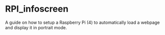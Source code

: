 # RPI_infoscreen
A guide on how to setup a Raspberry Pi (4) to automatically load a webpage and display it in portrait mode. 
